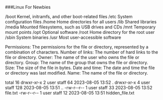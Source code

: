 ###Linux For Newbies

/boot	Kernel, initramfs, and other boot-related files
/etc	System configuration files
/home	Home directories for all users
/lib	Shared libraries
/media	Mounted filesystems, such as USB drives and CDs
/mnt	Temporary mount points
/opt	Optional software
/root	Home directory for the root user
/sbin	System binaries
/usr	Most user-accessible software



Permissions: The permissions for the file or directory, represented by a combination of characters.
Number of links: The number of hard links to the file or directory.
Owner: The name of the user who owns the file or directory.
Group: The name of the group that owns the file or directory.
Size: The size of the file in bytes.
Date and time: The date and time the file or directory was last modified.
Name: The name of the file or directory.


total 16
drwxr-xr-x  2 user  staff  64 2023-08-05 13:52 .
drwxr-xr-x  4 user  staff  128 2023-08-05 13:51 ..
-rw-r--r--  1 user  staff   33 2023-08-05 13:52 file.txt
-rw-r--r--  1 user  staff   12 2023-08-05 13:51 hidden_file.txt